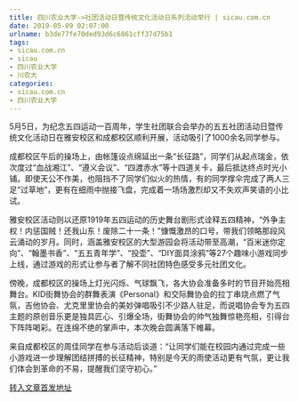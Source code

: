 ```yaml
---
title: 四川农业大学->社团活动日暨传统文化活动日系列活动举行 | sicau.com.cn
date: 2019-05-09 02:07:00
urlname: b3de77fe70ded93d6c6861cff37d75b1
tags: 
- sicau.com.cn
- sicau
- 四川农业大学
- 川农大
categories:
- sicau.com.cn
- 四川农业大学
---
```



5月5日，为纪念五四运动一百周年，学生社团联合会举办的五五社团活动日暨传统文化活动日在雅安校区和成都校区顺利开展，活动吸引了1000余名同学参与。

成都校区午后的操场上，由帐篷设点绵延出一条“长征路”，同学们从起点瑞金，依次度过“血战湘江”、“遵义会议”、“四渡赤水”等十四道关卡，最后抵达终点时光小铺。即使天公不作美，也阻挡不了同学们似火的热情，有的同学撑伞完成了两人三足“过草地”，更有在细雨中抛接飞盘，完成着一场场激烈却又不失欢声笑语的小比试。

雅安校区活动则以还原1919年五四运动的历史舞台剧形式诠释五四精神，“外争主权！内惩国贼！还我山东！废除二十一条！”慷慨激昂的口号，带我们领略那段风云涌动的岁月。同时，涵盖雅安校区的大型游园会将活动带至高潮，“百米迷你定向”、“翰墨书香”、“五五青年学”、“投壶”、“DIY面具涂鸦”等27个趣味小游戏同步上线，通过游戏的形式让参与者了解不同社团特色感受多元社团文化。

傍晚，成都校区的操场上灯光闪烁、气球飘飞，各大协会准备多时的节目开始亮相舞台。KID街舞协会的群舞表演《Personal》和交际舞协会的拉丁串烧点燃了气氛，吉他协会、尤克里里协会的美妙弹唱吸引不少路人驻足，而说唱协会专为五四主题的原创音乐更是独具匠心、引爆全场，街舞协会的帅气独舞惊艳亮相，引得台下阵阵喝彩。在连绵不绝的掌声中，本次晚会圆满落下帷幕。

来自成都校区的周佳同学在参与活动后谈道：“让同学们能在校园内通过完成一些小游戏进一步理解团结拼搏的长征精神，特别是今天的雨使活动更有气氛，更让我们体会到革命的不易，提醒我们坚守初心。”





[转入文章首发地址](https://news.sicau.edu.cn/info/1078/51060.htm)